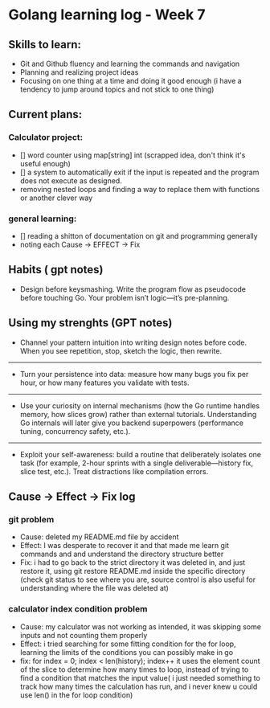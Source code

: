 # Golang learning log - Week 7
## Skills to learn:
- Git and Github fluency and learning the commands and navigation
- Planning and realizing project ideas
- Focusing on one thing at a time and doing it good enough (i have a tendency to jump around topics and not stick to one thing)
## Current plans:
### Calculator project:
- [] word counter using map[string] int (scrapped idea, don't think it's useful enough)
- [] a system to automatically exit if the input is repeated and the program does not execute as designed.
- removing nested loops and finding a way to replace them with functions or another clever way
### general learning:
- [] reading a shitton of documentation on git and programming generally
- noting each Cause -> EFFECT -> Fix 
## Habits ( gpt notes)
- Design before keysmashing. Write the program flow as pseudocode before touching Go. Your problem isn’t logic—it’s pre-planning.
## Using my strenghts (GPT notes)
- Channel your pattern intuition into writing design notes before code. When you see repetition, stop, sketch the logic, then rewrite.
---
- Turn your persistence into data: measure how many bugs you fix per hour, or how many features you validate with tests.
---
- Use your curiosity on internal mechanisms (how the Go runtime handles memory, how slices grow) rather than external tutorials. Understanding Go internals will later give you backend superpowers (performance tuning, concurrency safety, etc.).
---
- Exploit your self-awareness: build a routine that deliberately isolates one task (for example, 2-hour sprints with a single deliverable—history fix, slice test, etc.). Treat distractions like compilation errors.

## Cause -> Effect -> Fix log
### git problem
- Cause: deleted my README.md file by accident
- Effect: I was desperate to recover it and that made me learn git commands and and understand the directory structure better
- Fix: i had to go back to the strict directory it was deleted in, and just restore it, using git restore README.md inside the specific directory (check git status to see where you are, source control is also useful for understanding where the file was deleted at)
### calculator index condition problem
- Cause: my calculator was not working as intended, it was skipping some inputs and not counting them properly
- Effect: i tried searching for some fitting condition for the for loop, learning the limits of the conditions you can possibly make in go
- fix: for index = 0; index < len(history); index++ it uses the element count of the slice to determine how many times to loop, instead of trying to find a condition that matches the input value( i just needed something to track how many times the calculation has run, and i never knew u could use len() in the for loop condition)
